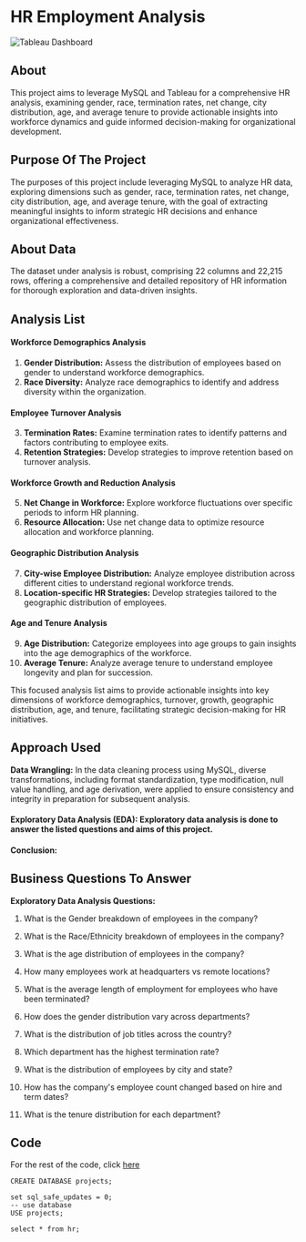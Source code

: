 # HR Employment Analysis

![Tableau Dashboard](https://imagetolink.com/ib/SiHQ2PMycs)


## About
This project aims to leverage MySQL and Tableau for a comprehensive HR analysis, examining gender, race, termination rates, net change, city distribution, age, and average tenure to provide actionable insights into workforce dynamics and guide informed decision-making for organizational development.

## Purpose Of The Project
The purposes of this project include leveraging MySQL to analyze HR data, exploring dimensions such as gender, race, termination rates, net change, city distribution, age, and average tenure, with the goal of extracting meaningful insights to inform strategic HR decisions and enhance organizational effectiveness.

## About Data
The dataset under analysis is robust, comprising 22 columns and 22,215 rows, offering a comprehensive and detailed repository of HR information for thorough exploration and data-driven insights.


## Analysis List

#### Workforce Demographics Analysis
1. **Gender Distribution:** Assess the distribution of employees based on gender to understand workforce demographics.
2. **Race Diversity:** Analyze race demographics to identify and address diversity within the organization.

#### Employee Turnover Analysis
3. **Termination Rates:** Examine termination rates to identify patterns and factors contributing to employee exits.
4. **Retention Strategies:** Develop strategies to improve retention based on turnover analysis.

#### Workforce Growth and Reduction Analysis
5. **Net Change in Workforce:** Explore workforce fluctuations over specific periods to inform HR planning.
6. **Resource Allocation:** Use net change data to optimize resource allocation and workforce planning.

#### Geographic Distribution Analysis
7. **City-wise Employee Distribution:** Analyze employee distribution across different cities to understand regional workforce trends.
8. **Location-specific HR Strategies:** Develop strategies tailored to the geographic distribution of employees.

#### Age and Tenure Analysis
9. **Age Distribution:** Categorize employees into age groups to gain insights into the age demographics of the workforce.
10. **Average Tenure:** Analyze average tenure to understand employee longevity and plan for succession.

This focused analysis list aims to provide actionable insights into key dimensions of workforce demographics, turnover, growth, geographic distribution, age, and tenure, facilitating strategic decision-making for HR initiatives.


## Approach Used

**Data Wrangling:**  In the data cleaning process using MySQL, diverse transformations, including format standardization, type modification, null value handling, and age derivation, were applied to ensure consistency and integrity in preparation for subsequent analysis.
   
#### Exploratory Data Analysis (EDA): Exploratory data analysis is done to answer the listed questions and aims of this project.

#### Conclusion:


## Business Questions To Answer

**Exploratory Data Analysis Questions:**

1. What is the Gender breakdown of employees in the company?

2. What is the Race/Ethnicity breakdown of employees in the company?

3. What is the age distribution of employees in the company?

4. How many employees work at headquarters vs remote locations?

5. What is the average length of employment for employees who have been terminated?

6. How does the gender distribution vary across departments?

7. What is the distribution of job titles across the country?

8. Which department has the highest termination rate?

9. What is the distribution of employees by city and state?

10. How has the company's employee count changed based on hire and term dates?

11. What is the tenure distribution for each department?


## Code

For the rest of the code, click <a href="https://github.com/barnascript/hr/blob/main/hr.sql">here<a> 

```-- create database
CREATE DATABASE projects;

set sql_safe_updates = 0;
-- use database
USE projects;

select * from hr;



